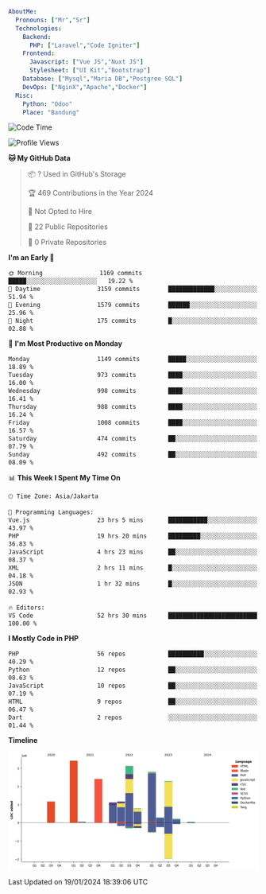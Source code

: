 ```yaml
AboutMe:
  Pronouns: ["Mr","Sr"]
  Technologies:
    Backend:
      PHP: ["Laravel","Code Igniter"]
    Frontend:
      Javascript: ["Vue JS","Nuxt JS"]
      Stylesheet: ["UI Kit","Bootstrap"]
    Database: ["Mysql","Maria DB","Postgree SQL"]
    DevOps: ["NginX","Apache","Docker"]
  Misc:
    Python: "Odoo"
    Place: "Bandung"
```

<!--START_SECTION:waka-->
![Code Time](http://img.shields.io/badge/Code%20Time-1%2C112%20hrs%2016%20mins-blue)

![Profile Views](http://img.shields.io/badge/Profile%20Views-0-blue)

**🐱 My GitHub Data** 

> 📦 ? Used in GitHub's Storage 
 > 
> 🏆 469 Contributions in the Year 2024
 > 
> 🚫 Not Opted to Hire
 > 
> 📜 22 Public Repositories 
 > 
> 🔑 0 Private Repositories 
 > 
**I'm an Early 🐤** 

```text
🌞 Morning                1169 commits        █████░░░░░░░░░░░░░░░░░░░░   19.22 % 
🌆 Daytime                3159 commits        █████████████░░░░░░░░░░░░   51.94 % 
🌃 Evening                1579 commits        ██████░░░░░░░░░░░░░░░░░░░   25.96 % 
🌙 Night                  175 commits         █░░░░░░░░░░░░░░░░░░░░░░░░   02.88 % 
```
📅 **I'm Most Productive on Monday** 

```text
Monday                   1149 commits        █████░░░░░░░░░░░░░░░░░░░░   18.89 % 
Tuesday                  973 commits         ████░░░░░░░░░░░░░░░░░░░░░   16.00 % 
Wednesday                998 commits         ████░░░░░░░░░░░░░░░░░░░░░   16.41 % 
Thursday                 988 commits         ████░░░░░░░░░░░░░░░░░░░░░   16.24 % 
Friday                   1008 commits        ████░░░░░░░░░░░░░░░░░░░░░   16.57 % 
Saturday                 474 commits         ██░░░░░░░░░░░░░░░░░░░░░░░   07.79 % 
Sunday                   492 commits         ██░░░░░░░░░░░░░░░░░░░░░░░   08.09 % 
```


📊 **This Week I Spent My Time On** 

```text
🕑︎ Time Zone: Asia/Jakarta

💬 Programming Languages: 
Vue.js                   23 hrs 5 mins       ███████████░░░░░░░░░░░░░░   43.97 % 
PHP                      19 hrs 20 mins      █████████░░░░░░░░░░░░░░░░   36.83 % 
JavaScript               4 hrs 23 mins       ██░░░░░░░░░░░░░░░░░░░░░░░   08.37 % 
XML                      2 hrs 11 mins       █░░░░░░░░░░░░░░░░░░░░░░░░   04.18 % 
JSON                     1 hr 32 mins        █░░░░░░░░░░░░░░░░░░░░░░░░   02.93 % 

🔥 Editors: 
VS Code                  52 hrs 30 mins      █████████████████████████   100.00 % 
```

**I Mostly Code in PHP** 

```text
PHP                      56 repos            ██████████░░░░░░░░░░░░░░░   40.29 % 
Python                   12 repos            ██░░░░░░░░░░░░░░░░░░░░░░░   08.63 % 
JavaScript               10 repos            ██░░░░░░░░░░░░░░░░░░░░░░░   07.19 % 
HTML                     9 repos             ██░░░░░░░░░░░░░░░░░░░░░░░   06.47 % 
Dart                     2 repos             ░░░░░░░░░░░░░░░░░░░░░░░░░   01.44 % 
```



**Timeline**

![Lines of Code chart](https://raw.githubusercontent.com/vheins/vheins/main/assets/bar_graph.png)


 Last Updated on 19/01/2024 18:39:06 UTC
<!--END_SECTION:waka-->
